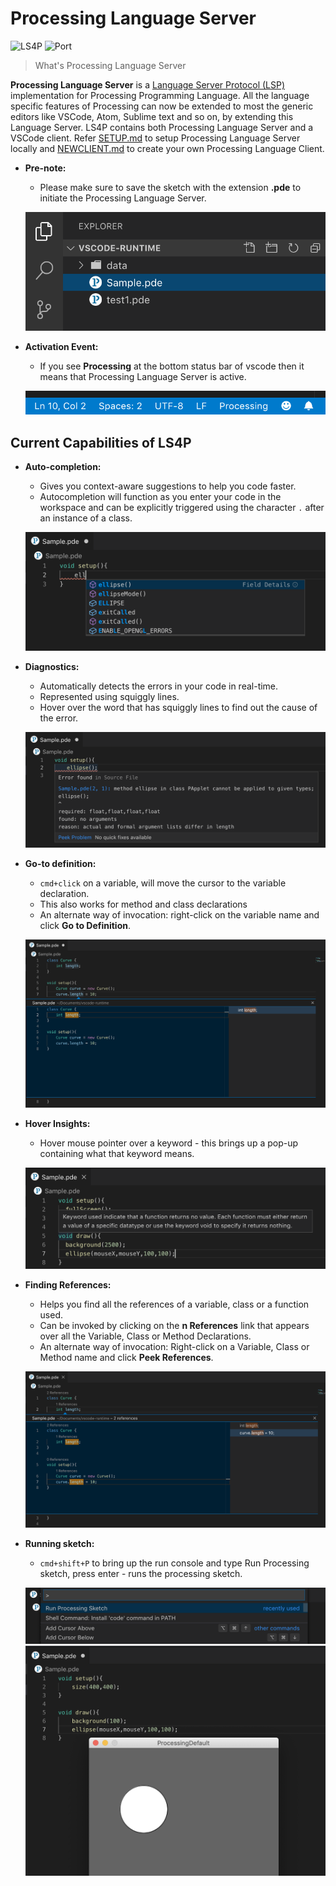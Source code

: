 # Processing Language Server

![LS4P](https://img.shields.io/badge/Language%20Server-LS4P-blue?style=flat-square)  ![Port](https://img.shields.io/badge/Port%20Number-6009-green?style=flat-square)<br />

> What's Processing Language Server

<b>Processing Language Server</b> is a [Language Server Protocol (LSP)](https://microsoft.github.io/language-server-protocol/) implementation for Processing Programming Language. All the language specific features of Processing can now be extended to most the generic editors like VSCode, Atom, Sublime text and so on, by extending this Language Server. LS4P contains both Processing Language Server and a VSCode client. Refer [SETUP.md](https://github.com/processing-language-server/LS4P/blob/master/assets/SETUP.md) to setup Processing Language Server locally and [NEWCLIENT.md](https://github.com/processing-language-server/LS4P/blob/master/assets/NEWCLIENT.md) to create your own Processing Language Client.<br>

* <b>Pre-note:</b> 
	- Please make sure to save the sketch with the extension <b>.pde</b> to initiate the Processing Language Server.<br>
	<p align="center">
        <img src="assets/imgs/prenote.png">
    </p>

* <b>Activation Event:</b> 
	- If you see <b>Processing</b> at the bottom status bar of vscode then it means that Processing Language Server is active.<br>
	<p align="center">
        <img src="assets/imgs/statusBar.png">
    </p>

## Current Capabilities of LS4P

* <b>Auto-completion:</b>
	- Gives you context-aware suggestions to help you code faster. 
	- Autocompletion will function as you enter your code in the workspace and can be explicitly triggered using the character `.` after an instance of a class.<br>
	<p align="center">
        <img src="assets/imgs/autocompletion.png">
    </p>

* <b>Diagnostics:</b>
	- Automatically detects the errors in your code in real-time.
	- Represented using squiggly lines.
	- Hover over the word that has squiggly lines to find out the cause of the error.<br>
	<p align="center">
        <img src="assets/imgs/diagnostics.png">
    </p>

* <b>Go-to definition:</b>
	- `cmd+click` on a variable, will move the cursor to the variable declaration.
	- This also works for method and class declarations
	- An alternate way of invocation: right-click on the variable name and click <b>Go to Definition</b>.<br>
	<p align="center">
		<img src="assets/imgs/gotodefinition2.png">
    </p>

* <b>Hover Insights:</b>
	- Hover mouse pointer over a keyword - this brings up a pop-up containing what that keyword means.<br>
	<p align="center">
        <img src="assets/imgs/hover2.png">
    </p>

* <b>Finding References:</b>
	- Helps you find all the references of a variable, class or a function used. 
	- Can be invoked by clicking on the <b>n References</b> link that appears over all the Variable, Class or Method Declarations.
	- An alternate way of invocation: Right-click on a Variable, Class or Method name and click <b>Peek References</b>.<br>
	<p align="center">
		<img src="assets/imgs/references2.png">
    </p>

* <b>Running sketch:</b>
	- `cmd+shift+P` to bring up the run console and type Run Processing sketch, press enter - runs the processing sketch.<br>
	<p align="center">
        <img src="assets/imgs/run1.png"><br>
		<img src="assets/imgs/run2.png">
    </p>